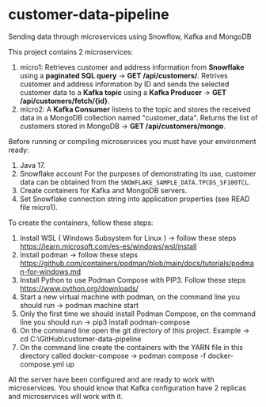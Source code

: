 # customer-data-pipeline
Sending data through microservices using Snowflow, Kafka and MongoDB

This project contains 2 microservices: 
1. micro1: Retrieves customer and address information from **Snowflake** using a **paginated SQL query**  -> **GET /api/customers/**. Retrives customer and address information by ID and sends the selected customer data to a **Kafka topic** using a **Kafka Producer**  -> **GET /api/customers/fetch/{id}**.
2. micro2: A **Kafka Consumer** listens to the topic and stores the received data in a MongoDB collection named "customer_data". Returns the list of customers stored in MongoDB   -> **GET /api/customers/mongo**.

Before running or compiling microservices you must have your environment ready:

1. Java 17.
2. Snowflake account For the purposes of demonstrating its use, customer data can be obtained from the `SNOWFLAKE_SAMPLE_DATA.TPCDS_SF100TCL`.
3. Create containers for Kafka and MongoDB servers.
4. Set Snowflake connection string into application properties (see READ file micro1).

To create the containers, follow these steps:

1. Install WSL ( Windows Subsystem for Linux ) -> follow these steps https://learn.microsoft.com/es-es/windows/wsl/install
2. Install podman -> follow these steps https://github.com/containers/podman/blob/main/docs/tutorials/podman-for-windows.md
3. Install Python to use Podman Compose with PIP3. Follow these steps https://www.python.org/downloads/
4. Start a new virtual machine with podman, on the command line you should run -> podman machine start
5. Only the first time we should install Podman Compose, on the command line you should run -> pip3 install podman-compose
6. On the command line open the git directory of this project. Example -> cd C:\GitHub\customer-data-pipeline
7. On the command line create the containers with the YARN file in this directory called docker-compose -> podman compose -f docker-compose.yml up

All the server have been configured and are ready to work with microservices. You should know that Kafka configuration have 2 replicas and microservices will work with it.

